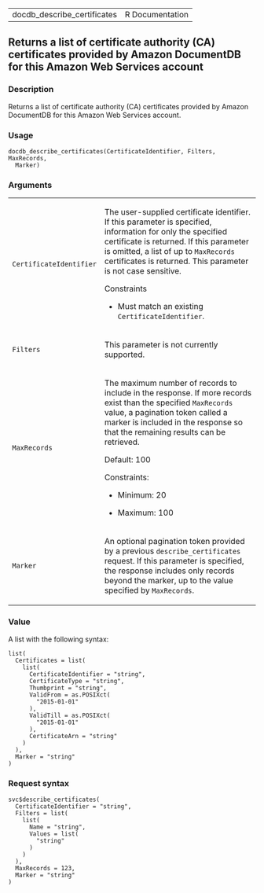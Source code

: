 <table style="width: 100%;">
<tbody>
<tr class="odd">
<td>docdb_describe_certificates</td>
<td style="text-align: right;">R Documentation</td>
</tr>
</tbody>
</table>

## Returns a list of certificate authority (CA) certificates provided by Amazon DocumentDB for this Amazon Web Services account

### Description

Returns a list of certificate authority (CA) certificates provided by
Amazon DocumentDB for this Amazon Web Services account.

### Usage

    docdb_describe_certificates(CertificateIdentifier, Filters, MaxRecords,
      Marker)

### Arguments

<table>
<colgroup>
<col style="width: 35%" />
<col style="width: 65%" />
</colgroup>
<tbody>
<tr class="odd">
<td><code
id="docdb_describe_certificates_:_CertificateIdentifier">CertificateIdentifier</code></td>
<td><p>The user-supplied certificate identifier. If this parameter is
specified, information for only the specified certificate is returned.
If this parameter is omitted, a list of up to <code>MaxRecords</code>
certificates is returned. This parameter is not case sensitive.</p>
<p>Constraints</p>
<ul>
<li><p>Must match an existing
<code>CertificateIdentifier</code>.</p></li>
</ul></td>
</tr>
<tr class="even">
<td><code id="docdb_describe_certificates_:_Filters">Filters</code></td>
<td><p>This parameter is not currently supported.</p></td>
</tr>
<tr class="odd">
<td><code
id="docdb_describe_certificates_:_MaxRecords">MaxRecords</code></td>
<td><p>The maximum number of records to include in the response. If more
records exist than the specified <code>MaxRecords</code> value, a
pagination token called a marker is included in the response so that the
remaining results can be retrieved.</p>
<p>Default: 100</p>
<p>Constraints:</p>
<ul>
<li><p>Minimum: 20</p></li>
<li><p>Maximum: 100</p></li>
</ul></td>
</tr>
<tr class="even">
<td><code id="docdb_describe_certificates_:_Marker">Marker</code></td>
<td><p>An optional pagination token provided by a previous
<code>describe_certificates</code> request. If this parameter is
specified, the response includes only records beyond the marker, up to
the value specified by <code>MaxRecords</code>.</p></td>
</tr>
</tbody>
</table>

### Value

A list with the following syntax:

    list(
      Certificates = list(
        list(
          CertificateIdentifier = "string",
          CertificateType = "string",
          Thumbprint = "string",
          ValidFrom = as.POSIXct(
            "2015-01-01"
          ),
          ValidTill = as.POSIXct(
            "2015-01-01"
          ),
          CertificateArn = "string"
        )
      ),
      Marker = "string"
    )

### Request syntax

    svc$describe_certificates(
      CertificateIdentifier = "string",
      Filters = list(
        list(
          Name = "string",
          Values = list(
            "string"
          )
        )
      ),
      MaxRecords = 123,
      Marker = "string"
    )
